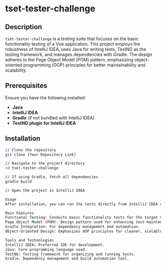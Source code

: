 # tset-tester-challenge

## Description
`tset-tester-challenge` is a testing suite that focuses on the basic functionality testing of a Vue application. This project employs the robustness of IntelliJ IDEA, uses Java for writing tests, TestNG as the testing framework, and manages dependencies with Gradle. The design adheres to the Page Object Model (POM) pattern, emphasizing object-oriented programming (OOP) principles for better maintainability and scalability.

## Prerequisites
Ensure you have the following installed:
- **Java**
- **IntelliJ IDEA**
- **Gradle** (if not bundled with IntelliJ IDEA)
- **TestNG plugin for IntelliJ IDEA**

## Installation
```bash
// Clone the repository
git clone [Your Repository Link]

// Navigate to the project directory
cd tset-tester-challenge

// If using Gradle, fetch all dependencies
gradle build

// Open the project in IntelliJ IDEA

Usage
After installation, you can run the tests directly from IntelliJ IDEA using the TestNG plugin.

Main Features
Functional Testing: Conducts basic functionality tests for the target Vue application.
Page Object Model (POM): Design pattern used for enhancing test maintenance and reducing code duplication.
Gradle Integration: For dependency management and automation.
Object-Oriented Design: Emphasizes OOP principles for cleaner, scalable, and maintainable code.

Tools and Technologies
IntelliJ IDEA: Preferred IDE for development.
Java: Core programming language used.
TestNG: Testing framework for organizing and running tests.
Gradle: Dependency management and build automation tool.
